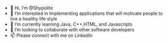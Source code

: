 - 👋 Hi, I’m @Shypolite
- 👀 I’m interested in Implementing applications that will motivate people to live a healthy life style
- 🌱 I’m currently learning Java, C++,HTML, and Javascripts
- 💞️ I’m looking to collaborate with other software developers
- 📫 Please connect with me on LinkedIn

<!---
Shypolite/Shypolite is a ✨ special ✨ repository because its `README.md` (this file) appears on your GitHub profile.
You can click the Preview link to take a look at your changes.
--->
